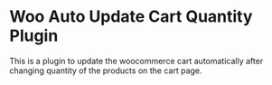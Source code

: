 ﻿# Woo Auto Update Cart Quantity Plugin
This is a plugin to update the woocommerce cart automatically after changing quantity of the products on the cart page.